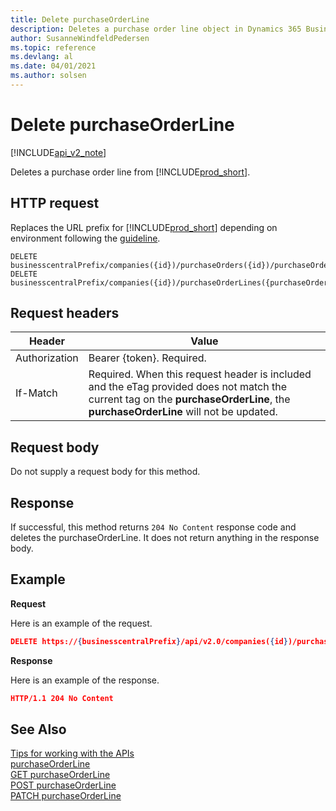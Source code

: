 ```yaml
---
title: Delete purchaseOrderLine  
description: Deletes a purchase order line object in Dynamics 365 Business Central.
author: SusanneWindfeldPedersen
ms.topic: reference
ms.devlang: al
ms.date: 04/01/2021
ms.author: solsen
---
```


<!-- NOTE: This article is an auto-generated stub from the metadata file. -->
<!-- The sections marked with an EDIT_IS_REQUIRED require manual editing. -->
# Delete purchaseOrderLine

[!INCLUDE[api_v2_note](../../../includes/api_v2_note.md)]

Deletes a purchase order line from [!INCLUDE[prod_short](../../../includes/prod_short.md)].

## HTTP request

Replaces the URL prefix for [!INCLUDE[prod_short](../../../includes/prod_short.md)] depending on environment following the [guideline](../../v2.0/endpoints-apis-for-dynamics.md).

```
DELETE businesscentralPrefix/companies({id})/purchaseOrders({id})/purchaseOrderLines({purchaseOrderLineId})
DELETE businesscentralPrefix/companies({id})/purchaseOrderLines({purchaseOrderLineId})
```

## Request headers

|Header|Value|
|------|-----|
|Authorization  |Bearer {token}. Required. |
|If-Match       |Required. When this request header is included and the eTag provided does not match the current tag on the **purchaseOrderLine**, the **purchaseOrderLine** will not be updated. |


## Request body

Do not supply a request body for this method.

## Response

If successful, this method returns ```204 No Content``` response code and deletes the purchaseOrderLine. It does not return anything in the response body.

## Example

**Request**

Here is an example of the request.

```json
DELETE https://{businesscentralPrefix}/api/v2.0/companies({id})/purchaseOrderLines({purchaseOrderLineId})
```

**Response**

Here is an example of the response.

```json
HTTP/1.1 204 No Content
```

## See Also

[Tips for working with the APIs](../../../developer/devenv-connect-apps-tips.md)  
[purchaseOrderLine](../resources/dynamics_purchaseOrderLine.md)  
[GET purchaseOrderLine](dynamics_purchaseorderline_get.md)  
[POST purchaseOrderLine](dynamics_purchaseorderline_create.md)  
[PATCH purchaseOrderLine](dynamics_purchaseorderline_update.md)  
